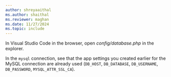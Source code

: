 ```yaml
---
author: shreyaaithal
ms.author: shaithal
ms.reviewer: maghan
ms.date: 11/27/2024
ms.topic: include
---
```


In Visual Studio Code in the browser, open *config/database.php* in the explorer.

In the `mysql` connection, see that the app settings you created earlier for the MySQL connection are already used (`DB_HOST`, `DB_DATABASE`, `DB_USERNAME`, `DB_PASSWORD`, `MYSQL_ATTR_SSL_CA`).
